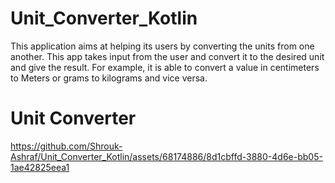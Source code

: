 # Unit_Converter_Kotlin


This application aims at helping its users by converting the units from one another. 
This app takes input from the user and convert it to the desired unit and give the result. For example, it is able to convert a value in centimeters to Meters or grams to kilograms and vice versa.

# Unit Converter 

https://github.com/Shrouk-Ashraf/Unit_Converter_Kotlin/assets/68174886/8d1cbffd-3880-4d6e-bb05-1ae42825eea1

